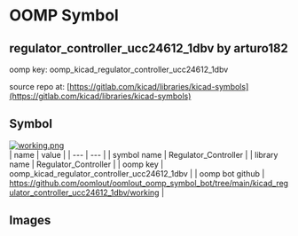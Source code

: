 # OOMP Symbol  
## regulator_controller_ucc24612_1dbv  by arturo182  
  
oomp key: oomp_kicad_regulator_controller_ucc24612_1dbv  
  
source repo at: [https://gitlab.com/kicad/libraries/kicad-symbols](https://gitlab.com/kicad/libraries/kicad-symbols)  
## Symbol  
  
[![working.png](working_600.png)](working.png)  
| name | value | 
| --- | --- | 
| symbol name | Regulator_Controller | 
| library name | Regulator_Controller | 
| oomp key | oomp_kicad_regulator_controller_ucc24612_1dbv | 
| oomp bot github | https://github.com/oomlout/oomlout_oomp_symbol_bot/tree/main/kicad_regulator_controller_ucc24612_1dbv/working | 
## Images  
